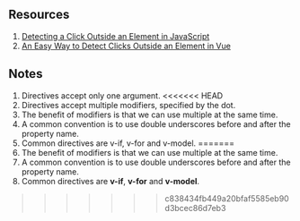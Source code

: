 ## Resources
1. <a href="https://www.blustemy.io/detecting-a-click-outside-an-element-in-javascript/">Detecting a Click Outside an Element in JavaScript</a>
2. <a href="https://medium.com/@Taha_Shashtari/an-easy-way-to-detect-clicks-outside-an-element-in-vue-1b51d43ff634">An Easy Way to Detect Clicks Outside an Element in Vue</a>

## Notes
1. Directives accept only one argument.
<<<<<<< HEAD
2. Directives accept multiple modifiers, specified by the dot.
3. The benefit of modifiers is that we can use multiple at the same time.
4. A common convention is to use double underscores before and after the property name.
5. Common directives are v-if, v-for and v-model.
=======
2. The benefit of modifiers is that we can use multiple at the same time.
3. A common convention is to use double underscores before and after the property name.
4. Common directives are <strong>v-if</strong>, <strong>v-for</strong> and <strong>v-model</strong>.
>>>>>>> c838434fb449a20bfaf5585eb90d3bcec86d7eb3
